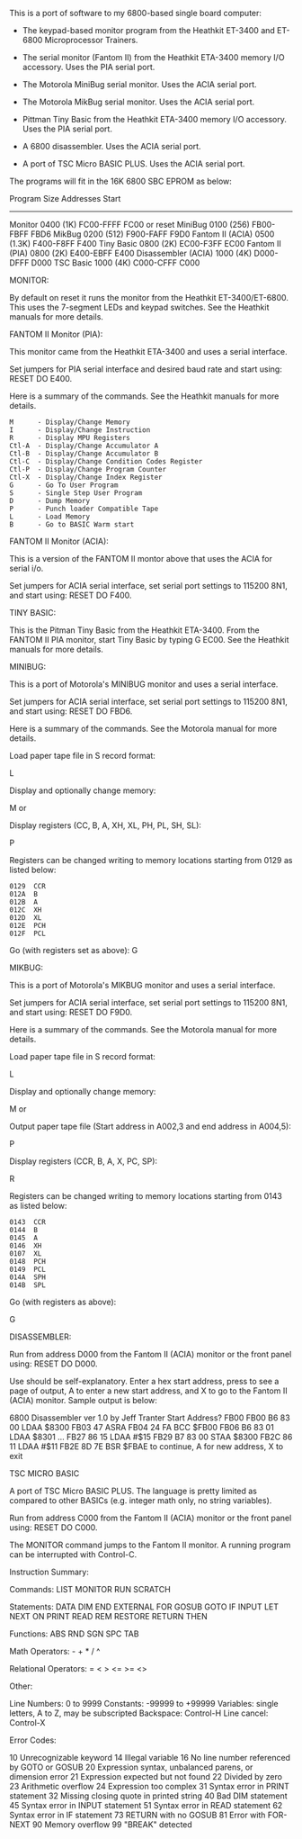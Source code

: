 This is a port of software to my 6800-based single board computer:

- The keypad-based monitor program from the Heathkit ET-3400 and
  ET-6800 Microprocessor Trainers.

- The serial monitor (Fantom II) from the Heathkit ETA-3400 memory I/O
  accessory. Uses the PIA serial port.

- The Motorola MiniBug serial monitor. Uses the ACIA serial port.

- The Motorola MikBug serial monitor. Uses the ACIA serial port.

- Pittman Tiny Basic from the Heathkit ETA-3400 memory I/O accessory.
  Uses the PIA serial port.

- A 6800 disassembler. Uses the ACIA serial port.

- A port of TSC Micro BASIC PLUS. Uses the ACIA serial port.

The programs will fit in the 16K 6800 SBC EPROM as below:

Program             Size        Addresses  Start
----------          ----        ---------  ----
Monitor             0400 (1K)   FC00-FFFF  FC00 or reset
MiniBug             0100 (256)  FB00-FBFF  FBD6
MikBug              0200 (512)  F900-FAFF  F9D0
Fantom II (ACIA)    0500 (1.3K) F400-F8FF  F400
Tiny Basic          0800 (2K)   EC00-F3FF  EC00
Fantom II (PIA)     0800 (2K)   E400-EBFF  E400
Disassembler (ACIA) 1000 (4K)   D000-DFFF  D000
TSC Basic           1000 (4K)   C000-CFFF  C000

MONITOR:

By default on reset it runs the monitor from the Heathkit
ET-3400/ET-6800. This uses the 7-segment LEDs and keypad switches. See
the Heathkit manuals for more details.

FANTOM II Monitor (PIA):

This monitor came from the Heathkit ETA-3400 and uses a serial
interface.

Set jumpers for PIA serial interface and desired baud rate and start
using: RESET DO E400.

Here is a summary of the commands. See the Heathkit manuals for more
details.

```
M      - Display/Change Memory
I      - Display/Change Instruction
R      - Display MPU Registers
Ctl-A  - Display/Change Accumulator A
Ctl-B  - Display/Change Accumulator B
Ctl-C  - Display/Change Condition Codes Register
Ctl-P  - Display/Change Program Counter
Ctl-X  - Display/Change Index Register
G      - Go To User Program
S      - Single Step User Program
D      - Dump Memory
P      - Punch loader Compatible Tape
L      - Load Memory
B      - Go to BASIC Warm start
```

FANTOM II Monitor (ACIA):

This is a version of the FANTOM II montor above that uses the ACIA for
serial i/o.

Set jumpers for ACIA serial interface, set serial port settings to
115200 8N1, and start using: RESET DO F400.

TINY BASIC:

This is the Pitman Tiny Basic from the Heathkit ETA-3400. From the
FANTOM II PIA monitor, start Tiny Basic by typing G EC00. See the
Heathkit manuals for more details.

MINIBUG:

This is a port of Motorola's MINIBUG monitor and uses a serial interface.

Set jumpers for ACIA serial interface, set serial port settings to
115200 8N1, and start using: RESET DO FBD6.

Here is a summary of the commands. See the Motorola manual for more
details.

Load paper tape file in S record format:

L

Display and optionally change memory:

M <hex address> <byte> or <CR>

Display registers (CC, B, A, XH, XL, PH, PL, SH, SL):

P

Registers can be changed writing to memory locations starting from
0129 as listed below:

```
0129  CCR
012A  B
012B  A
012C  XH
012D  XL
012E  PCH
012F  PCL
````

Go (with registers set as above):
G

MIKBUG:

This is a port of Motorola's MIKBUG monitor and uses a serial interface.

Set jumpers for ACIA serial interface, set serial port settings to
115200 8N1, and start using: RESET DO F9D0.

Here is a summary of the commands. See the Motorola manual for more
details.

Load paper tape file in S record format:

L

Display and optionally change memory:

M <hex address> <byte> or <CR> <byte>


Output paper tape file (Start address in A002,3 and end address
in A004,5):

P

Display registers (CCR, B, A, X, PC, SP):

R

Registers can be changed writing to memory locations starting from
0143 as listed below:

```
0143  CCR
0144  B
0145  A
0146  XH
0107  XL
0148  PCH
0149  PCL
014A  SPH
014B  SPL
````

Go (with registers as above):

G

DISASSEMBLER:

Run from address D000 from the Fantom II (ACIA) monitor or the front
panel using: RESET DO D000.

Use should be self-explanatory. Enter a hex start address, press
<SPACE> to see a page of output, A to enter a new start address, and X
to go to the Fantom II (ACIA) monitor. Sample output is below:

6800 Disassembler ver 1.0 by Jeff Tranter
Start Address? FB00
FB00  B6 83 00  LDAA $8300
FB03  47        ASRA 
FB04  24 FA     BCC  $FB00
FB06  B6 83 01  LDAA $8301
...
FB27  86 15     LDAA #$15
FB29  B7 83 00  STAA $8300
FB2C  86 11     LDAA #$11
FB2E  8D 7E     BSR  $FBAE
<SPACE> to continue, A for new address, X to exit 

TSC MICRO BASIC

A port of TSC Micro BASIC PLUS. The language is pretty limited as
compared to other BASICs (e.g. integer math only, no string
variables).

Run from address C000 from the Fantom II (ACIA) monitor or the front
panel using: RESET DO C000.

The MONITOR command jumps to the Fantom II monitor. A running program
can be interrupted with Control-C.

Instruction Summary:

Commands: LIST MONITOR RUN SCRATCH

Statements: DATA DIM END EXTERNAL FOR GOSUB GOTO IF INPUT LET NEXT ON PRINT READ REM RESTORE RETURN THEN

Functions: ABS RND SGN SPC TAB

Math Operators: - + * / ^

Relational Operators: = < > <= >= <>

Other:

Line Numbers: 0 to 9999
Constants: -99999 to +99999
Variables: single letters, A to Z, may be subscripted
Backspace: Control-H
Line cancel: Control-X

Error Codes:

10 Unrecognizable keyword
14 Illegal variable
16 No line number referenced by GOTO or GOSUB
20 Expression syntax, unbalanced parens, or dimension error
21 Expression expected but not found
22 Divided by zero
23 Arithmetic overflow
24 Expression too complex
31 Syntax error in PRINT statement
32 Missing closing quote in printed string
40 Bad DIM statement
45 Syntax error in INPUT statement
51 Syntax error in READ statement
62 Syntax error in IF statement
73 RETURN with no GOSUB
81 Error with FOR-NEXT
90 Memory overflow
99 "BREAK" detected
